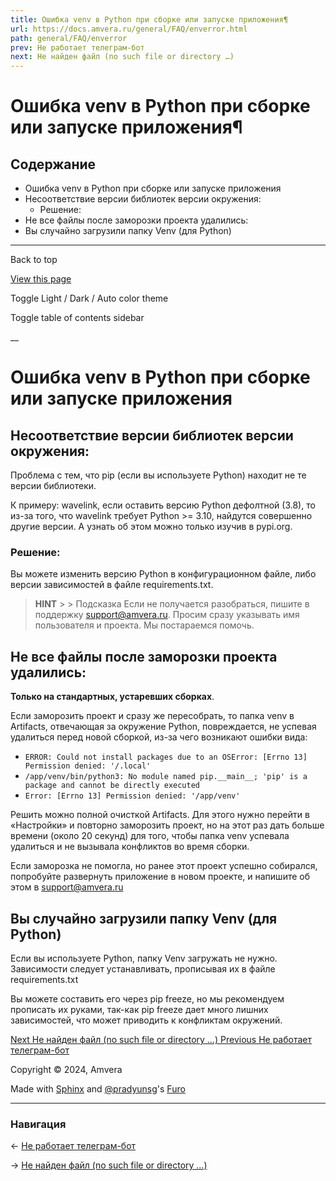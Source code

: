 ```yaml
---
title: Ошибка venv в Python при сборке или запуске приложения¶
url: https://docs.amvera.ru/general/FAQ/enverror.html
path: general/FAQ/enverror
prev: Не работает телеграм-бот
next: Не найден файл (no such file or directory …)
---
```


# Ошибка venv в Python при сборке или запуске приложения¶

## Содержание

- Ошибка venv в Python при сборке или запуске приложения
- Несоответствие версии библиотек версии окружения:
  - Решение:
- Не все файлы после заморозки проекта удалились:
- Вы случайно загрузили папку Venv (для Python)

---

Back to top

[ View this page ](<../../_sources/general/FAQ/enverror.md.txt> "View this page")

Toggle Light / Dark / Auto color theme

Toggle table of contents sidebar

__

# Ошибка venv в Python при сборке или запуске приложения

## Несоответствие версии библиотек версии окружения:

Проблема с тем, что pip (если вы используете Python) находит не те версии библиотеки.

К примеру: wavelink, если оставить версию Python дефолтной (3.8), то из-за того, что wavelink требует Python >= 3.10, найдутся совершенно другие версии. А узнать об этом можно только изучив в pypi.org.

### Решение:

Вы можете изменить версию Python в конфигурационном файле, либо версии зависимостей в файле requirements.txt.

> **HINT** > > Подсказка Если не получается разобраться, пишите в поддержку support@amvera.ru. Просим сразу указывать имя пользователя и проекта. Мы постараемся помочь. 

## Не все файлы после заморозки проекта удалились:

**Только на стандартных, устаревших сборках**.

Если заморозить проект и сразу же пересобрать, то папка venv в Artifacts, отвечающая за окружение Python, повреждается, не успевая удалиться перед новой сборкой, из-за чего возникают ошибки вида:
* ``ERROR: Could not install packages due to an OSError: [Errno 13] Permission denied: '/.local'``
* ``/app/venv/bin/python3: No module named pip.__main__; 'pip' is a package and cannot be directly executed``
* ``Error: [Errno 13] Permission denied: '/app/venv'``

Решить можно полной очисткой Artifacts. Для этого нужно перейти в «Настройки» и повторно заморозить проект, но на этот раз дать больше времени (около 20 секунд) для того, чтобы папка venv успевала удалиться и не вызывала конфликтов во время сборки.

Если заморозка не помогла, но ранее этот проект успешно собирался, попробуйте развернуть приложение в новом проекте, и напишите об этом в support@amvera.ru

## Вы случайно загрузили папку Venv (для Python)

Если вы используете Python, папку Venv загружать не нужно. Зависимости следует устанавливать, прописывая их в файле requirements.txt

Вы можете составить его через pip freeze, но мы рекомендуем прописать их руками, так-как pip freeze дает много лишних зависимостей, что может приводить к конфликтам окружений.

[ Next Не найден файл (no such file or directory …) ](<not-found-file.html>) [ Previous Не работает телеграм-бот ](<tgbot.html>)

Copyright © 2024, Amvera 

Made with [Sphinx](<https://www.sphinx-doc.org/>) and [@pradyunsg](<https://pradyunsg.me>)'s [Furo](<https://github.com/pradyunsg/furo>)


---

### Навигация

← [Не работает телеграм-бот](tgbot.md)

→ [Не найден файл (no such file or directory …)](not-found-file.md)
